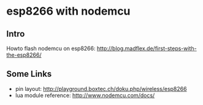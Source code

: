 # esp8266 with nodemcu

## Intro

Howto flash nodemcu on esp8266: http://blog.madflex.de/first-steps-with-the-esp8266/

## Some Links

* pin layout: http://playground.boxtec.ch/doku.php/wireless/esp8266
* lua module reference: http://www.nodemcu.com/docs/


